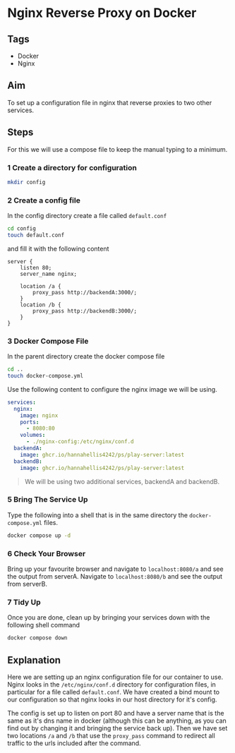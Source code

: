 # Nginx Reverse Proxy on Docker

## Tags

- Docker
- Nginx

## Aim

To set up a configuration file in nginx that reverse proxies to two other services.

## Steps

For this we will use a compose file to keep the manual typing to a minimum.

### 1 Create a directory for configuration

``` bash
mkdir config
```

### 2 Create a config file

In the config directory create a file called `default.conf`
``` bash
cd config
touch default.conf
```
and fill it with the following content
``` nginx
server {
    listen 80;
    server_name nginx;

    location /a {
        proxy_pass http://backendA:3000/;
    }
    location /b {
        proxy_pass http://backendB:3000/;
    }
}
```

### 3 Docker Compose File

In the parent directory create the docker compose file
``` bash
cd ..
touch docker-compose.yml
```
Use the following content to configure the nginx image we will be using.
``` yml
services:
  nginx:
    image: nginx
    ports:
      - 8080:80
    volumes:
      - ./nginx-config:/etc/nginx/conf.d
  backendA:
    image: ghcr.io/hannahellis4242/ps/play-server:latest
  backendB:
    image: ghcr.io/hannahellis4242/ps/play-server:latest
```

> We will be using two additional services, backendA and backendB.

### 5 Bring The Service Up

Type the following into a shell that is in the same directory the `docker-compose.yml` files.
``` bash
docker compose up -d
```

### 6 Check Your Browser

Bring up your favourite browser and navigate to `localhost:8080/a` and see the output from serverA. Navigate to `localhost:8080/b` and see the output from serverB.

### 7 Tidy Up

Once you are done, clean up by bringing your services down with the following shell command
``` bash
docker compose down
```

## Explanation

Here we are setting up an nginx configuration file for our container to use. Nginx looks in the `/etc/nginx/conf.d` directory for configuration files, in particular for a file called `default.conf`. We have created a bind mount to our configuration so that nginx looks in our host directory for it's config.

The config is set up to listen on port 80 and have a server name that is the same as it's dns name in docker (although this can be anything, as you can find out by changing it and bringing the service back up). Then we have set two locations `/a` and `/b` that use the `proxy_pass` command to redirect all traffic to the urls included after the command.
